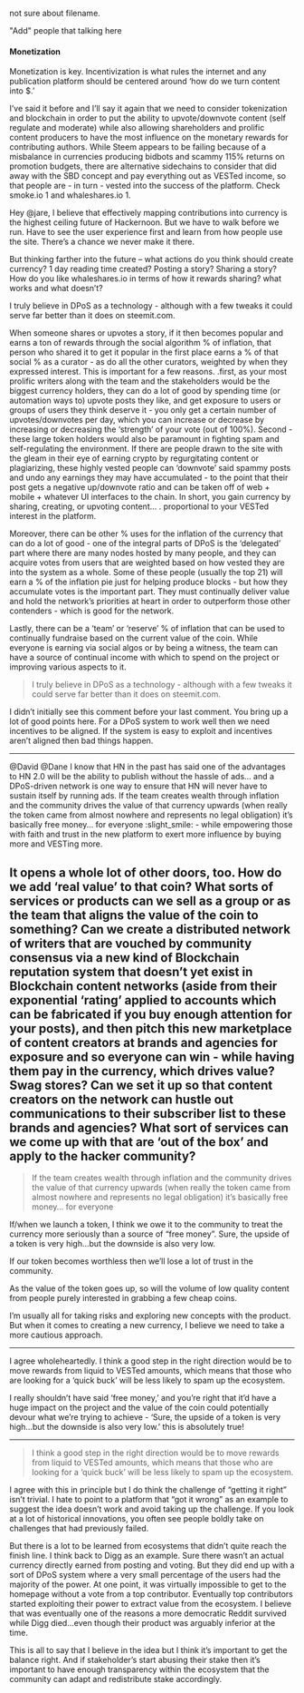 not sure about filename.

"Add" people that talking here

#### Monetization

Monetization is key. Incentivization is what rules the internet and any publication platform should be centered around ‘how do we turn content into $.’

I’ve said it before and I’ll say it again that we need to consider tokenization and blockchain in order to put the ability to upvote/downvote content (self regulate and moderate) while also allowing shareholders and prolific content producers to have the most influence on the monetary rewards for contributing authors. While Steem appears to be failing because of a misbalance in currencies producing bidbots and scammy 115% returns on promotion budgets, there are alternative sidechains to consider that did away with the SBD concept and pay everything out as VESTed income, so that people are - in turn - vested into the success of the platform. Check smoke.io 1 and whaleshares.io 1.



Hey @jare, I believe that effectively mapping contributions into currency is the highest ceiling future of Hackernoon. But we have to walk before we run. Have to see the user experience first and learn from how people use the site. There’s a chance we never make it there.

But thinking farther into the future – what actions do you think should create currency? 1 day reading time created? Posting a story? Sharing a story? How do you like whaleshares.io in terms of how it rewards sharing? what works and what doesn’t?





I truly believe in DPoS as a technology - although with a few tweaks it could serve far better than it does on steemit.com.

When someone shares or upvotes a story, if it then becomes popular and earns a ton of rewards through the social algorithm % of inflation, that person who shared it to get it popular in the first place earns a % of that social % as a curator - as do all the other curators, weighted by when they expressed interest. This is important for a few reasons. .first, as your most prolific writers along with the team and the stakeholders would be the biggest currency holders, they can do a lot of good by spending time (or automation ways to) upvote posts they like, and get exposure to users or groups of users they think deserve it - you only get a certain number of upvotes/downvotes per day, which you can increase or decrease by increasing or decreasing the ‘strength’ of your vote (out of 100%). Second - these large token holders would also be paramount in fighting spam and self-regulating the environment. If there are people drawn to the site with the gleam in their eye of earning crypto by regurgitating content or plagiarizing, these highly vested people can ‘downvote’ said spammy posts and undo any earnings they may have accumulated - to the point that their post gets a negative up/downvote ratio and can be taken off of web + mobile + whatever UI interfaces to the chain. In short, you gain currency by sharing, creating, or upvoting content… . proportional to your VESTed interest in the platform.

Moreover, there can be other % uses for the inflation of the currency that can do a lot of good - one of the integral parts of DPoS is the ‘delegated’ part where there are many nodes hosted by many people, and they can acquire votes from users that are weighted based on how vested they are into the system as a whole. Some of these people (usually the top 21) will earn a % of the inflation pie just for helping produce blocks - but how they accumulate votes is the important part. They must continually deliver value and hold the network’s priorities at heart in order to outperform those other contenders - which is good for the network.

Lastly, there can be a ‘team’ or ‘reserve’ % of inflation that can be used to continually fundraise based on the current value of the coin. While everyone is earning via social algos or by being a witness, the team can have a source of continual income with which to spend on the project or improving various aspects to it.




> I truly believe in DPoS as a technology - although with a few tweaks it could serve far better than it does on steemit.com.

I didn’t initially see this comment before your last comment. You bring up a lot of good points here. For a DPoS system to work well then we need incentives to be aligned. If the system is easy to exploit and incentives aren’t aligned then bad things happen.

---
@David @Dane I know that HN in the past has said one of the advantages to HN 2.0 will be the ability to publish without the hassle of ads… and a DPoS-driven network is one way to ensure that HN will never have to sustain itself by running ads. If the team creates wealth through inflation and the community drives the value of that currency upwards (when really the token came from almost nowhere and represents no legal obligation) it’s basically free money… for everyone :slight_smile: - while empowering those with faith and trust in the new platform to exert more influence by buying more and VESTing more.

It opens a whole lot of other doors, too. How do we add ‘real value’ to that coin? What sorts of services or products can we sell as a group or as the team that aligns the value of the coin to something? Can we create a distributed network of writers that are vouched by community consensus via a new kind of Blockchain reputation system that doesn’t yet exist in Blockchain content networks (aside from their exponential ‘rating’ applied to accounts which can be fabricated if you buy enough attention for your posts), and then pitch this new marketplace of content creators at brands and agencies for exposure and so everyone can win - while having them pay in the currency, which drives value? Swag stores? Can we set it up so that content creators on the network can hustle out communications to their subscriber list to these brands and agencies? What sort of services can we come up with that are ‘out of the box’ and apply to the hacker community?
---

> If the team creates wealth through inflation and the community drives the value of that currency upwards (when really the token came from almost nowhere and represents no legal obligation) it’s basically free money… for everyone

If/when we launch a token, I think we owe it to the community to treat the currency more seriously than a source of “free money”. Sure, the upside of a token is very high…but the downside is also very low.

If our token becomes worthless then we’ll lose a lot of trust in the community.

As the value of the token goes up, so will the volume of low quality content from people purely interested in grabbing a few cheap coins.

I’m usually all for taking risks and exploring new concepts with the product. But when it comes to creating a new currency, I believe we need to take a more cautious approach.

---
I agree wholeheartedly. I think a good step in the right direction would be to move rewards from liquid to VESTed amounts, which means that those who are looking for a ‘quick buck’ will be less likely to spam up the ecosystem.

I really shouldn’t have said ‘free money,’ and you’re right that it’d have a huge impact on the project and the value of the coin could potentially devour what we’re trying to achieve - ‘Sure, the upside of a token is very high…but the downside is also very low.’ this is absolutely true!

---

> I think a good step in the right direction would be to move rewards from liquid to VESTed amounts, which means that those who are looking for a ‘quick buck’ will be less likely to spam up the ecosystem.

I agree with this in principle but I do think the challenge of “getting it right” isn’t trivial. I hate to point to a platform that “got it wrong” as an example to suggest the idea doesn’t work and avoid taking up the challenge. If you look at a lot of historical innovations, you often see people boldly take on challenges that had previously failed.

But there is a lot to be learned from ecosystems that didn’t quite reach the finish line. I think back to Digg as an example. Sure there wasn’t an actual currency directly earned from posting and voting. But they did end up with a sort of DPoS system where a very small percentage of the users had the majority of the power. At one point, it was virtually impossible to get to the homepage without a vote from a top contributor. Eventually top contributors started exploiting their power to extract value from the ecosystem. I believe that was eventually one of the reasons a more democratic Reddit survived while Digg died…even though their product was arguably inferior at the time.

This is all to say that I believe in the idea but I think it’s important to get the balance right. And if stakeholder’s start abusing their stake then it’s important to have enough transparency within the ecosystem that the community can adapt and redistribute stake accordingly.
